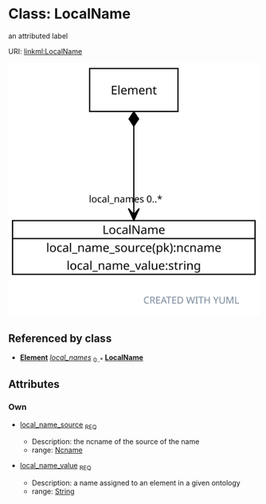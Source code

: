 
# Class: LocalName


an attributed label

URI: [linkml:LocalName](https://w3id.org/linkml/LocalName)


![img](images/LocalName.svg)

## Referenced by class

 *  **[Element](Element.md)** *[local_names](local_names.md)*  <sub>0..*</sub>
  **[LocalName](LocalName.md)**

## Attributes


### Own

 * [local_name_source](local_name_source.md)  <sub>REQ</sub>

     * Description: the ncname of the source of the name
     * range: [Ncname](types/Ncname.md)
 * [local_name_value](local_name_value.md)  <sub>REQ</sub>

     * Description: a name assigned to an element in a given ontology
     * range: [String](types/String.md)
